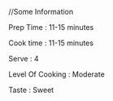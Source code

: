 //Some Information

Prep Time : 11-15 minutes

Cook time : 11-15 minutes

Serve : 4

Level Of Cooking : Moderate

Taste : Sweet